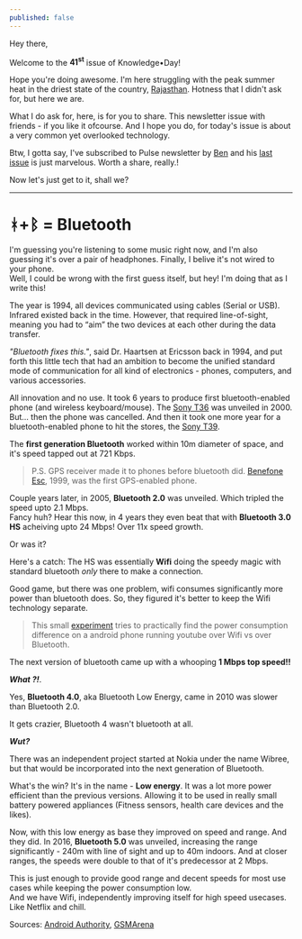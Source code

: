 ```yaml
---
published: false
---
```

Hey there,

Welcome to the <strong>41<sup>st</sup></strong> issue of Knowledge•Day!

Hope you're doing awesome. I'm here struggling with the peak summer heat in the driest state of the country, [Rajasthan](https://en.wikipedia.org/wiki/Rajasthan). Hotness that I didn't ask for, but here we are.  

What I do ask for, here, is for you to share. This newsletter issue with friends - if you like it ofcourse. And I hope you do, for today's issue is about a very common yet overlooked technology.  

Btw, I gotta say, I've subscribed to Pulse newsletter by [Ben](https://twitter.com/PerspectiveIX) and his [last issue](https://perspectiveix.substack.com/p/the-curiosity-itch) is just marvelous. Worth a share, really.!  

Now let's just get to it, shall we?

----

# ᚼ+ᛒ = Bluetooth

I'm guessing you're listening to some music right now, and I'm also guessing it's over a pair of headphones. Finally, I belive it's not wired to your phone.  
Well, I could be wrong with the first guess itself, but hey! I'm doing that as I write this!  

The year is 1994, all devices communicated using cables (Serial or USB). Infrared existed back in the time. However, that required line-of-sight, meaning you had to “aim” the two devices at each other during the data transfer.  

_"Bluetooth fixes this."_, said Dr. Haartsen at Ericsson back in 1994, and put forth this little tech that had an ambition to become the unified standard mode of communication for all kind of electronics - phones, computers, and various accessories.

All innovation and no use. It took 6 years to produce first bluetooth-enabled phone (and wireless keyboard/mouse). The [Sony T36](https://www.gsmarena.com/ericsson_t36-190.php) was unveiled in 2000. But... then the phone was cancelled. And then it took one more year for a bluetooth-enabled phone to hit the stores, the [Sony T39](https://www.gsmarena.com/ericsson_t39-252.php).  

The **first generation Bluetooth** worked within 10m diameter of space, and it's speed tapped out at 721 Kbps.

> P.S. GPS receiver made it to phones before bluetooth did. [Benefone Esc](https://www.gsmarena.com/benefon_esc!-44.php), 1999, was the first GPS-enabled phone.

Couple years later, in 2005, **Bluetooth 2.0** was unveiled. Which tripled the speed upto 2.1 Mbps.  
Fancy huh? Hear this now, in 4 years they even beat that with **Bluetooth 3.0 HS** acheiving upto 24 Mbps! Over 11x speed growth.  

Or was it?  

Here's a catch: The HS was essentially **Wifi** doing the speedy magic with standard bluetooth _only_ there to make a connection.  

Good game, but there was one problem, wifi consumes significantly more power than bluetooth does. So, they figured it's better to keep the Wifi technology separate.  

> This small [experiment](https://www.clearevo.com/ecodroidlink/bluetooth_vs_wifi_on_android_battery_consumption/index.html) tries to practically find the power consumption difference on a android phone running youtube over Wifi vs over Bluetooth. 

The next version of bluetooth came up with a whooping **1 Mbps top speed!!**

_**What ?!**_. 

Yes, **Bluetooth 4.0**, aka Bluetooth Low Energy, came in 2010 was slower than Bluetooth 2.0.  

It gets crazier, Bluetooth 4 wasn't bluetooth at all.

_**Wut?**_

There was an independent project started at Nokia under the name Wibree, but that would be incorporated into the next generation of Bluetooth.

What's the win? It's in the name - **Low energy**. It was a lot more power efficient than the previous versions. Allowing it to be used in really small battery powered appliances (Fitness sensors, health care devices and the likes).   

Now, with this low energy as base they improved on speed and range. And they did. In 2016, **Bluetooth 5.0** was unveiled, increasing the range significantly - 240m with line of sight and up to 40m indoors. And at closer ranges, the speeds were double to that of it's predecessor at 2 Mbps. 

This is just enough to provide good range and decent speeds for most use cases while keeping the power consumption low.  
And we have Wifi, independently improving itself for high speed usecases. Like Netflix and chill.  

Sources: [Android Authority](https://www.androidauthority.com/history-bluetooth-explained-846345/), [GSMArena](https://www.gsmarena.com/flashback_a_brief_history_of_bluetooth-news-49119.php)   